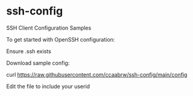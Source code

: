 # ssh-config
SSH Client Configuration Samples


To get started with OpenSSH configuration:

Ensure .ssh exists

Download sample config:

curl https://raw.githubusercontent.com/ccaabrw/ssh-config/main/config

Edit the file to include your userid
